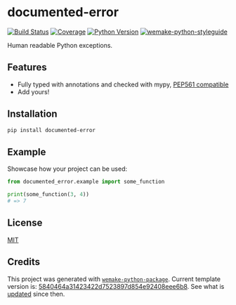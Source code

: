 # documented-error

[![Build Status](https://travis-ci.com/python-platonic/documented-error.svg?branch=master)](https://travis-ci.com/python-platonic/documented-error)
[![Coverage](https://coveralls.io/repos/github/python-platonic/documented-error/badge.svg?branch=master)](https://coveralls.io/github/python-platonic/documented-error?branch=master)
[![Python Version](https://img.shields.io/pypi/pyversions/documented-error.svg)](https://pypi.org/project/documented-error/)
[![wemake-python-styleguide](https://img.shields.io/badge/style-wemake-000000.svg)](https://github.com/wemake-services/wemake-python-styleguide)

Human readable Python exceptions.


## Features

- Fully typed with annotations and checked with mypy, [PEP561 compatible](https://www.python.org/dev/peps/pep-0561/)
- Add yours!


## Installation

```bash
pip install documented-error
```


## Example

Showcase how your project can be used:

```python
from documented_error.example import some_function

print(some_function(3, 4))
# => 7
```

## License

[MIT](https://github.com/python-platonic/documented-error/blob/master/LICENSE)


## Credits

This project was generated with [`wemake-python-package`](https://github.com/wemake-services/wemake-python-package). Current template version is: [5840464a31423422d7523897d854e92408eee6b8](https://github.com/wemake-services/wemake-python-package/tree/5840464a31423422d7523897d854e92408eee6b8). See what is [updated](https://github.com/wemake-services/wemake-python-package/compare/5840464a31423422d7523897d854e92408eee6b8...master) since then.
